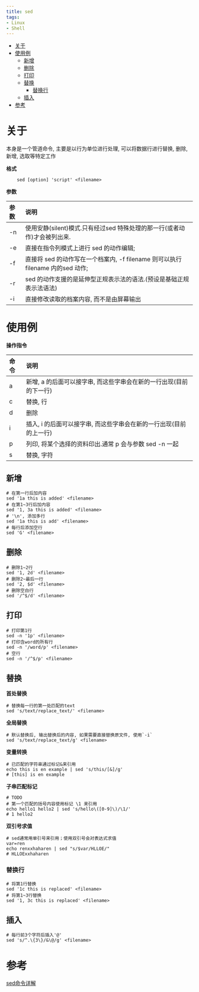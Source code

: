 ```yaml
---
title: sed
tags:
- Linux
- Shell
---
```

<!-- TOC -->

- [关于](#关于)
- [使用例](#使用例)
	- [新增](#新增)
	- [删除](#删除)
	- [打印](#打印)
	- [替换](#替换)
		- [替换行](#替换行)
	- [插入](#插入)
- [参考](#参考)

<!-- /TOC -->
# 关于

本身是一个管道命令, 主要是以行为单位进行处理, 可以将数据行进行替换, 删除, 新增, 选取等特定工作

__格式__

```shell
	sed [option] 'script' <filename>
```

__参数__

|参数|说明|
|:---|:---|
|-n|使用安静(silent)模式.只有经过sed 特殊处理的那一行(或者动作)才会被列出来.|
|-e|直接在指令列模式上进行 sed 的动作编辑;|
|-f|直接将 sed 的动作写在一个档案内, -f filename 则可以执行 filename 内的sed 动作;|
|-r|sed 的动作支援的是延伸型正规表示法的语法.(预设是基础正规表示法语法)|
|-i|直接修改读取的档案内容, 而不是由屏幕输出|


# 使用例

__操作指令__

|命令|说明|
|:---|:---|
|a|新增, a 的后面可以接字串, 而这些字串会在新的一行出现(目前的下一行)|
|c|替换, 行|
|d|删除|
|i|插入, i 的后面可以接字串, 而这些字串会在新的一行出现(目前的上一行)|
|p|列印, 将某个选择的资料印出.通常 p 会与参数 sed -n 一起|
|s|替换, 字符|


## 新增

```shell
# 在第一行后加内容
sed '1a this is added' <filename>
# 在第1~3行后加内容
sed '1, 3a this is added' <filename>
# '\n', 添加多行
sed '1a this is add' <filename>
# 每行后添加空行
sed 'G' <filename>
```

## 删除


```shell
# 删除1~2行
sed '1, 2d' <filename>
# 删除2~最后一行
sed '2, $d' <filename>
# 删除空白行
sed '/^$/d' <filename>
```

## 打印

```shell
# 打印第1行
sed -n '1p' <filename>
# 打印含word的所有行
sed -n '/word/p' <filename>
# 空行
sed -n '/^$/p' <filename>
```

## 替换

__首处替换__

```shell
# 替换每一行的第一处匹配的text
sed 's/text/replace_text/' <filename>
```

__全局替换__

```shell
# 默认替换后, 输出替换后的内容, 如果需要直接替换原文件, 使用`-i`
sed 's/text/replace_text/g' <filename>
```

__变量转换__

```shell
# 已匹配的字符串通过标记&来引用
echo this is en example | sed 's/this/[&]/g'
# [this] is en example
```

__子串匹配标记__

```shell
# TODO
# 第一个匹配的括号内容使用标记 \1 来引用
echo hello1 hello2 | sed 's/hello\([0-9]\)/\1/'
# 1 hello2
```

__双引号求值__

```shell
# sed通常用单引号来引用；使用双引号会对表达式求值
var=ren
echo renxxhaharen | sed "s/$var/HLLOE/"
# HLLOExxhaharen
```

### 替换行

```shell
# 将第1行替换
sed '1c this is replaced' <filename>
# 将第1~3行替换
sed '1, 3c this is replaced' <filename>
```

## 插入

```shell
# 每行前3个字符后插入'@'
sed 's/^.\{3\}/&\@/g' <filename>
```


# 参考

[sed命令详解](http://8598676.blog.51cto.com/8588676/1398213)